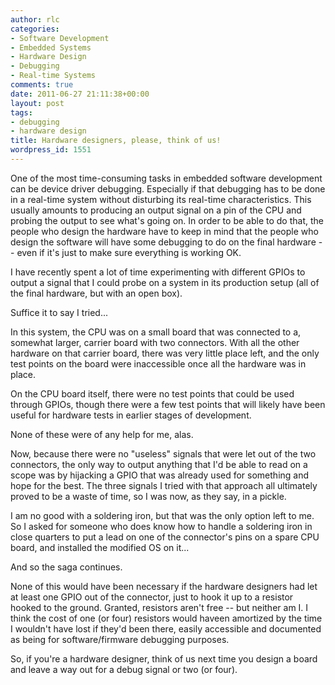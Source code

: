 ```yaml
---
author: rlc
categories:
- Software Development
- Embedded Systems
- Hardware Design
- Debugging
- Real-time Systems
comments: true
date: 2011-06-27 21:11:38+00:00
layout: post
tags:
- debugging
- hardware design
title: Hardware designers, please, think of us!
wordpress_id: 1551
---
```


One of the most time-consuming tasks in embedded software development can be device driver debugging. Especially if that debugging has to be done in a real-time system without disturbing its real-time characteristics. This usually amounts to producing an output signal on a pin of the CPU and probing the output to see what's going on. In order to be able to do that, the people who design the hardware have to keep in mind that the people who design the software will have some debugging to do on the final hardware -- even if it's just to make sure everything is working OK.

<!--more-->

I have recently spent a lot of time experimenting with different GPIOs to output a signal that I could probe on a system in its production setup (all of the final hardware, but with an open box).

Suffice it to say I tried...

In this system, the CPU was on a small board that was connected to a, somewhat larger, carrier board with two connectors. With all the other hardware on that carrier board, there was very little place left, and the only test points on the board were inaccessible once all the hardware was in place.

On the CPU board itself, there were no test points that could be used through GPIOs, though there were a few test points that will likely have been useful for hardware tests in earlier stages of development.

None of these were of any help for me, alas.

Now, because there were no "useless" signals that were let out of the two connectors, the only way to output anything that I'd be able to read on a scope was by hijacking a GPIO that was already used for something and hope for the best. The three signals I tried with that approach all ultimately proved to be a waste of time, so I was now, as they say, in a pickle.

I am no good with a soldering iron, but that was the only option left to me. So I asked for someone who does know how to handle a soldering iron in close quarters to put a lead on one of the connector's pins on a spare CPU board, and installed the modified OS on it...

And so the saga continues.

None of this would have been necessary if the hardware designers had let at least one GPIO out of the connector, just to hook it up to a resistor hooked to the ground. Granted, resistors aren't free -- but neither am I. I think the cost of one (or four) resistors would haveen amortized by the time I wouldn't have lost if they'd been there, easily accessible and documented as being for software/firmware debugging purposes.

So, if you're a hardware designer, think of us next time you design a board and leave a way out for a debug signal or two (or four).